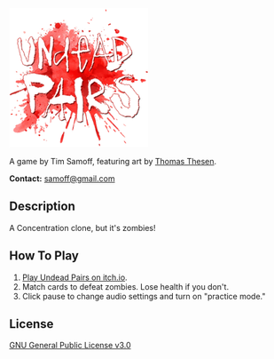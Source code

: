 
<img src="https://github.com/timsamoff/UndeadPairs/blob/main/Production/up_icon_sm.png?raw=true" width="250px" alt="Undead Pairs">

A game by Tim Samoff, featuring art by [Thomas Thesen](https://www.thomasthesen.art/).

**Contact:** samoff@gmail.com

## Description

A Concentration clone, but it's zombies!

## How To Play

1. [Play Undead Pairs on itch.io](https://timsamoff.itch.io/up).
2. Match cards to defeat zombies. Lose health if you don't.
3. Click pause to change audio settings and turn on "practice mode."

## License
[GNU General Public License v3.0](https://www.gnu.org/licenses/gpl-3.0.en.html)
